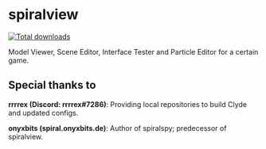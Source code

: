 # spiralview
<p align="left">
    <a href="https://GitHub.com/lucas-allegri/spiralview/releases/"><img alt="Total downloads" src="https://img.shields.io/github/downloads/lucas-allegri/spiralview/total.svg"></a>
</p>
Model Viewer, Scene Editor, Interface Tester and Particle Editor for a certain game.

## Special thanks to
**rrrrex (Discord: rrrrex#7286)**: Providing local repositories to build Clyde and updated configs.

**onyxbits (spiral.onyxbits.de)**: Author of spiralspy; predecessor of spiralview.
